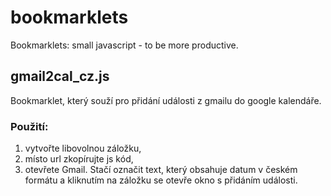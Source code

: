 # bookmarklets
Bookmarklets: small javascript - to be more productive.


## gmail2cal_cz.js
Bookmarklet, který souží pro přidání události z gmailu do google kalendáře. 

### Použití: 
1. vytvořte libovolnou záložku,
2. místo url zkopírujte js kód,
3. otevřete Gmail. Stačí označit text, který obsahuje datum v českém formátu a kliknutím na záložku se otevře okno s přidáním události.
